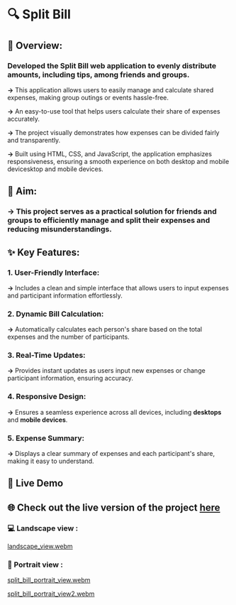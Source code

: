 # 🔍 Split Bill

## 📖 Overview:

### Developed the Split Bill web application to evenly distribute amounts, including tips, among friends and groups.

**->** This application allows users to easily manage and calculate shared expenses, making group outings or events hassle-free.

**->** An easy-to-use tool that helps users calculate their share of expenses accurately.

**->** The project visually demonstrates how expenses can be divided fairly and transparently.

**->** Built using HTML, CSS, and JavaScript, the application emphasizes responsiveness, ensuring a smooth experience on both desktop and mobile devicesktop and mobile devices.

## 🎯 Aim:

### -> This project serves as a practical solution for friends and groups to efficiently manage and split their expenses and reducing misunderstandings.

## ✨ Key Features:

### 1. User-Friendly Interface: 
**->** Includes a clean and simple interface that allows users to input expenses and participant information effortlessly.

### 2. Dynamic Bill Calculation: 
**->** Automatically calculates each person's share based on the total expenses and the number of participants.

### 3. Real-Time Updates: 
**->** Provides instant updates as users input new expenses or change participant information, ensuring accuracy.

### 4. Responsive Design: 
**->** Ensures a seamless experience across all devices, including **desktops** and **mobile devices**.

### 5. Expense Summary:
**->** Displays a clear summary of expenses and each participant's share, making it easy to understand.

## 🚀 Live Demo

## 🌐 Check out the live version of the project [here](your-live-demo-link)


### 💻 Landscape view :

[landscape_view.webm](https://github.com/user-attachments/assets/1db0c4a7-b5c6-49b3-a6ff-f8c6e5886d50)


### 📱 Portrait view :

[split_bill_portrait_view.webm](https://github.com/user-attachments/assets/744d1da3-185b-46ae-bc11-e087e9c94d89)


[split_bill_portrait_view2.webm](https://github.com/user-attachments/assets/3aeb7033-38a0-4ef8-a62d-bbb35b36e8c3)


